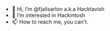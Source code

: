 - 👋 Hi, I’m @fjallsarlon a.k.a Hacktavish
- 👀 I’m interested in Hackintosh
- 📫 How to reach me, you can't.

<!---
fjallsarlon/fjallsarlon is a ✨ special ✨ repository because its `README.md` (this file) appears on your GitHub profile.
You can click the Preview link to take a look at your changes.
--->
